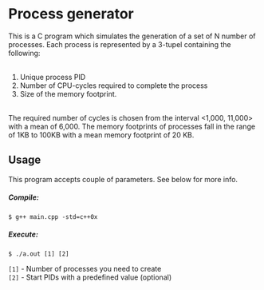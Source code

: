 # Process generator

This is a C program which simulates the generation of a set of N number of processes. Each process is
represented by a 3-tupel containing the following:
<br><br>
1. Unique process PID<br>
2. Number of CPU-cycles required to complete the process<br>
3. Size of the memory footprint. <br>
<br>
The required number of cycles is chosen from the interval <1,000, 11,000> with a mean of 6,000. The memory footprints of processes fall in the range of 1KB to 100KB with a mean memory footprint of 20 KB. 

## Usage
This program accepts couple of parameters. See below for more info.
##### Compile:
`$ g++ main.cpp -std=c++0x`

##### Execute:
`$ ./a.out [1] [2]`

`[1]` - Number of processes you need to create <br>
`[2]` - Start PIDs with a predefined value (optional)


